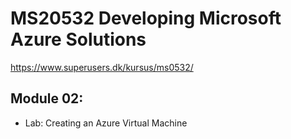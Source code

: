 # MS20532 Developing Microsoft Azure Solutions

https://www.superusers.dk/kursus/ms0532/



## Module 02: 

* Lab: Creating an Azure Virtual Machine

